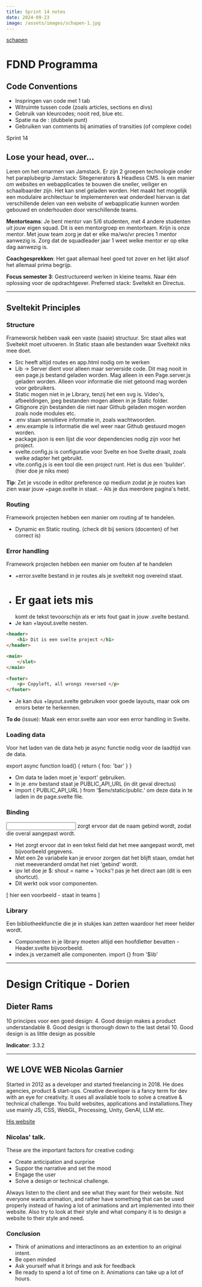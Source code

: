 ```yaml
---
title: Sprint 14 notes
date: 2024-09-23
image: /assets/images/schapen-1.jpg
---
```


[schapen](/assets/images/schapen-1.jpg)
# FDND Programma

## Code Conventions

* Inspringen van code met 1 tab
* Witruimte tussen code (zoals articles, sections en divs)
* Gebruik van kleurcodes; nooit red, blue etc. 
* Spatie na de : (dubbele punt)
* Gebruiken van comments bij animaties of transities (of complexe code)

Sprint 14 

## Lose your head, over...

Leren om het omarmen van Jamstack. Er zijn 2 groepen technologie onder het paraplubegrip Jamstack: Sitegenerators & Headless CMS. 
Is een manier om websites en webapplicaties te bouwen die sneller, veiliger en schaalbaarder zijn. Het kan snel geladen worden. Het maakt het mogelijk een modulaire architectuur te implementeren wat onderdeel hiervan is dat verschillende delen van een website of webapplicatie kunnen worden gebouwd en onderhouden door verschillende teams. 

**Mentorteams**: 
Je bent mentor van 5/6 studenten, met 4 andere studenten uit jouw eigen squad. Dit is een mentorgroep en mentorteam. Krijn is onze mentor. Met jouw team zorg je dat er elke ma/wo/vr precies 1 mentor aanwezig is. Zorg dat de squadleader jaar 1 weet welke mentor er op elke dag aanwezig is.

**Coachgesprekken**: 
Het gaat allemaal heel goed tot zover en het lijkt alsof het allemaal prima begrijp. 

**Focus semester 3**: 
Gestructureerd werken in kleine teams. Naar één oplossing voor de opdrachtgever. 
Preferred stack: Sveltekit en Directus.

----------------------

## Sveltekit Principles

### Structure
Frameworsk hebben vaak een vaste (saaie) structuur. Src staat alles wat Sveltekit moet uitvoeren. 
In Static staan alle bestanden waar Sveltekit niks mee doet. 

* Src heeft altijd routes en app.html nodig om te werken
* Lib -> Server dient voor alleen maar serverside code. Dit mag nooit in een page.js bestand geladen worden. Mag alleen in een Page.server.js geladen worden. Alleen voor informatie die niet getoond mag worden voor gebruikers. 
* Static mogen niet in je Library, tenzij het een svg is. Video's, afbeeldingen, jpeg bestanden mogen alleen in je Static folder. 
* Gitignore zijn bestanden die niet naar Github geladen mogen worden zoals node modules etc. 
* .env staan sensitieve informatie in, zoals wachtwoorden. 
* .env.example is informatie die wel weer naar Github gestuurd mogen worden. 
* package.json is een lijst die voor dependencies nodig zijn voor het project. 
* svelte.config.js is configuratie voor Svelte en hoe Svelte draait, zoals welke adapter het gebruikt. 
* vite.config.js is een tool die een project runt. Het is dus een 'builder'. (hier doe je niks mee)  

**Tip**: Zet je vscode in editor preference op medium zodat je je routes kan zien waar jouw +page.svelte in staat. - Als je dus meerdere pagina's hebt. 

### Routing
Framework projecten hebben een manier om routing af te handelen. 

* Dynamic en Static routing. (check dit bij seniors (docenten) of het correct is)

### Error handling
Framework projecten hebben een manier om fouten af te handelen

* +error.svelte bestand in je routes als je sveltekit nog overeind staat. 
* <h1> Er gaat iets mis </h1> komt de tekst tevoorschijn als er iets fout gaat in jouw .svelte bestand. 
* Je kan +layout.svelte nesten. 

```html
<header> 
	<h1> Dit is een svelte project </h1> 
</header> 

<main> 
	</slot> 
</main>
 
<footer>
	<p> Copyleft, all wrongs reversed </p>
</footer> 
```

* Je kan dus +layout.svelte gebruiken voor goede layouts, maar ook om errors beter te herkennen.

**To do** (issue):  Maak een error.svelte aan voor een error handling in Svelte.  

### Loading data
Voor het laden van de data heb je async functie nodig voor de laadtijd van de data. 

export async function load() {
 return {
  foo: 'bar'
 }
}

* Om data te laden moet je 'export' gebruiken. 
* In je .env bestand staat je PUBLIC_API_URL (in dit geval directus)
* import { PUBLIC_API_URL ) from '$env/static/public.' om deze data in te laden in de page.svelte file. 

### Binding
<input bind:value={name} /> zorgt ervoor dat de naam gebind wordt, zodat die overal aangepast wordt. 

* Het zorgt ervoor dat in een tekst field dat het mee aangepast wordt, met bijvoorbeeld gegevens. 
* Met een 2e variabele kan je ervoor zorgen dat het blijft staan, omdat het niet meeveranderd omdat het niet 'gebind' wordt. 
* ipv let doe je $: shout = name + 'rocks'! pas je het direct aan (dit is een shortcut). 
* Dit werkt ook voor componenten.

[ hier een voorbeeld - staat in teams ]


### Library
Een bibliotheekfunctie die je in stukjes kan zetten waardoor het meer helder wordt. 

* Componenten in je library moeten altijd een hoofdletter bevatten - Header.svelte bijvoorbeeld. 
* index.js verzamelt alle componenten. import {} from '$lib'

-----------------------------------------------

# Design Critique - Dorien

## Dieter Rams 
10 principes voor een goed design:
 4. Good design makes a product understandable 
 8. Good design is thorough down to the last detail
 10. Good design is as little design as possible

**Indicator**: 3.3.2

-----------------------------------------------

## WE LOVE WEB Nicolas Garnier

Started in 2012 as a developer and started freelancing in 2018. He does agencies, product & start-ups. 
Creative developer is a fancy term for dev with an eye for creativity. It uses all available tools to solve a creative & technical challenge. You build websites, applications and installations.They use mainly JS, CSS, WebGL, Processing, Unity, GenAI, LLM etc. 

[His website](https://nico.computer/)

### Nicolas' talk. 

These are the important factors for creative coding: 
* Create anticipation and surprise
* Suppor the narrative and set the mood
* Engage the user
* Solve a design or technical challenge.

Always listen to the client and see what they want for their website. Not everyone wants animation, and rather have something that can be used properly instead of having a lot of animations and art implemented into their website. Also try to look at their style and what company it is to design a website to their style and need. 

### Conclusion

* Think of animations and interactinons as an extention to an original intent.
* Be open minded
* Ask yourself what it brings and ask for feedback
* Be ready to spend a lot of time on it. Animations can take up a lot of hours. 





